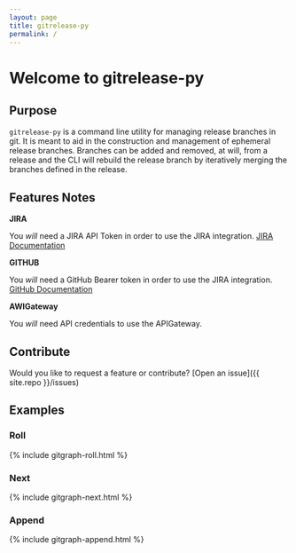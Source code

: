 ```yaml
---
layout: page
title: gitrelease-py
permalink: /
---
```


# Welcome to gitrelease-py

## Purpose

`gitrelease-py` is a command line utility for managing release branches in git. It is meant to aid in the construction 
and management of ephemeral release branches. Branches can be added and removed, at will, from a release and the CLI 
will rebuild the release branch by iteratively merging the branches defined in the release. 

## Features Notes

**JIRA**

You *will* need a JIRA API Token in order to use the JIRA integration. [JIRA Documentation](https://confluence.atlassian.com/cloud/api-tokens-938839638.html)

**GITHUB**

You *will* need a GitHub Bearer token in order to use the JIRA integration. [GitHub Documentation](https://github.com/settings/tokens)

**AWIGateway**

You *will* need API credentials to use the APIGateway.

## Contribute
Would you like to request a feature or contribute?
[Open an issue]({{ site.repo }}/issues)

## Examples
### Roll 
{% include gitgraph-roll.html %}

### Next
{% include gitgraph-next.html %}

### Append
{% include gitgraph-append.html %}